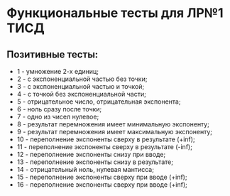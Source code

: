 # Функциональные тесты для ЛР№1 ТИСД

## Позитивные тесты:
- 1 - умножение 2-х единиц;
- 2 - с экспоненциальной частью без точки;
- 3 - с экспоненциальной частью и точкой;
- 4 - с точкой без экспоненциальной части;
- 5 - отрицательное число, отрицательная экспонента;
- 6 - ноль сразу после точки;
- 7 - одно из чисел нулевое;
- 8 - результат перемножения имеет минимальную экспоненту;
- 9 - результат перемножения имеет максимальную экспоненту;
- 10 - переполнение экспоненты сверху в результате (+inf);
- 11 - переполнение экспоненты сверху в результате (-inf);
- 12 - переполнение экспоненты снизу при вводе;
- 13 - переполнение экспоненты снизу в результате;
- 14 - отрицательный ноль, нулевая мантисса;
- 15 - переполнение экспоненты сверху при вводе (+inf);
- 16 - переполнение экспоненты сверху при вводе (+inf);
